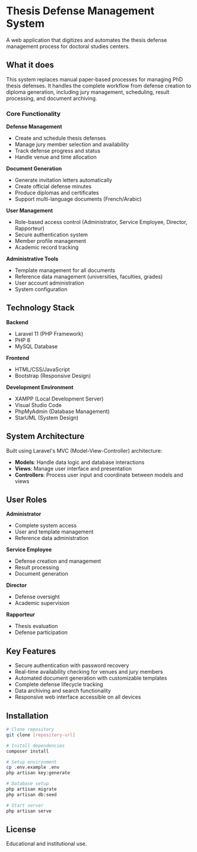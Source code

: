 # Thesis Defense Management System

A web application that digitizes and automates the thesis defense management process for doctoral studies centers.

## What it does

This system replaces manual paper-based processes for managing PhD thesis defenses. It handles the complete workflow from defense creation to diploma generation, including jury management, scheduling, result processing, and document archiving.

### Core Functionality

**Defense Management**
- Create and schedule thesis defenses
- Manage jury member selection and availability
- Track defense progress and status
- Handle venue and time allocation

**Document Generation**
- Generate invitation letters automatically
- Create official defense minutes
- Produce diplomas and certificates
- Support multi-language documents (French/Arabic)

**User Management**
- Role-based access control (Administrator, Service Employee, Director, Rapporteur)
- Secure authentication system
- Member profile management
- Academic record tracking

**Administrative Tools**
- Template management for all documents
- Reference data management (universities, faculties, grades)
- User account administration
- System configuration

## Technology Stack

**Backend**
- Laravel 11 (PHP Framework)
- PHP 8
- MySQL Database

**Frontend**
- HTML/CSS/JavaScript
- Bootstrap (Responsive Design)

**Development Environment**
- XAMPP (Local Development Server)
- Visual Studio Code
- PhpMyAdmin (Database Management)
- StarUML (System Design)

## System Architecture

Built using Laravel's MVC (Model-View-Controller) architecture:
- **Models**: Handle data logic and database interactions
- **Views**: Manage user interface and presentation
- **Controllers**: Process user input and coordinate between models and views

## User Roles

**Administrator**
- Complete system access
- User and template management
- Reference data administration

**Service Employee**
- Defense creation and management
- Result processing
- Document generation

**Director**
- Defense oversight
- Academic supervision

**Rapporteur**
- Thesis evaluation
- Defense participation

## Key Features

- Secure authentication with password recovery
- Real-time availability checking for venues and jury members
- Automated document generation with customizable templates
- Complete defense lifecycle tracking
- Data archiving and search functionality
- Responsive web interface accessible on all devices

## Installation

```bash
# Clone repository
git clone [repository-url]

# Install dependencies
composer install

# Setup environment
cp .env.example .env
php artisan key:generate

# Database setup
php artisan migrate
php artisan db:seed

# Start server
php artisan serve
```

## License

Educational and institutional use.
